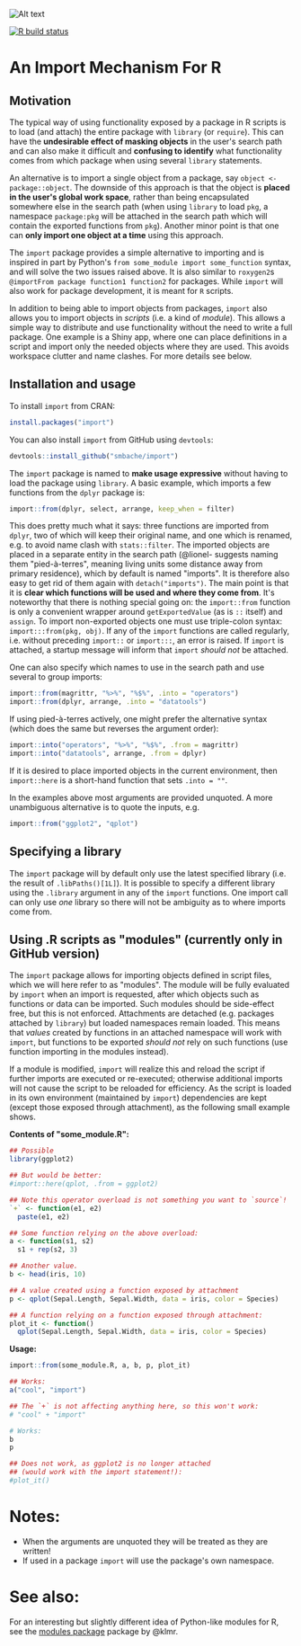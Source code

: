 ![Alt text](./import.png?raw=true "import logo")
<!-- badges: start -->
[![R build status](https://github.com/smbache/import/workflows/R-CMD-check/badge.svg)](https://github.com/smbache/import/actions)
<!-- badges: end -->

# An Import Mechanism For R

## Motivation
The typical way of using functionality exposed by a package in R scripts is to 
load (and attach) the entire package with `library` (or `require`). This can 
have the **undesirable effect of masking objects** in the user's search path 
and can also make it difficult and **confusing to identify** what functionality 
comes from which package when using several `library` statements.

An alternative is to import a single object from a package, say `object <-
package::object`. The downside of this approach is that the object is **placed 
in the user's global work space**, rather than being encapsulated somewhere else
in the search path (when using `library` to load `pkg`, a namespace `package:pkg` 
will be attached in the search path which will contain the exported functions 
from `pkg`). Another minor point is that one can **only import one object at a 
time** using this approach.

The `import` package provides a simple alternative to importing and is inspired
in part by Python's `from some_module import some_function` syntax, and will
solve the two issues raised above. It is also similar to `roxygen2`s 
`@importFrom package function1 function2` for packages. While `import` will 
also work for package development, it is meant for `R` scripts.

In addition to being able to import objects from packages, `import` also allows
you to import objects in *scripts* (i.e. a kind of *module*). This allows
a simple way to distribute and use functionality without the need to write
a full package. One example is a Shiny app, where one can place definitions 
in a script and import only the needed objects where they are used. This 
avoids workspace clutter and name clashes. For more details see below.

## Installation and usage 

To install `import` from CRAN:
```R
install.packages("import")
```

You can also install `import` from GitHub using `devtools`:

```R
devtools::install_github("smbache/import")
```

The `import` package is named to **make usage expressive** without having to 
load the package using `library`. A basic example, which imports a few functions
from the `dplyr` package is:

```R
import::from(dplyr, select, arrange, keep_when = filter)
```

This does pretty much what it says: three functions are imported from `dplyr`,
two of which will keep their original name, and one which is renamed, e.g. to
avoid name clash with `stats::filter`. The imported objects are placed in a
separate entity in the search path (@lionel- suggests naming them "pied-à-terres", 
meaning living units some distance away from primary residence), which by 
default is named "imports". It is therefore also easy to get rid of them again 
with `detach("imports")`. The main point is that it is **clear which functions 
will be used and where they come from**. It's noteworthy that there is nothing 
special going on: the `import::from` function is only a convenient wrapper 
around `getExportedValue` (as is `::` itself) and `assign`. To import 
non-exported objects one must use triple-colon syntax: `import:::from(pkg, obj)`.
If any of the `import` functions are called regularly, i.e. without preceding
`import::` or `import:::`, an error is raised. If `import` is attached, a 
startup message will inform that `import` *should not* be attached.

One can also specify which names to use in the search path and use several to 
group imports:

```R
import::from(magrittr, "%>%", "%$%", .into = "operators") 
import::from(dplyr, arrange, .into = "datatools")
```

If using pied-à-terres actively, one might prefer the alternative syntax 
(which does the same but reverses the argument order):

```R
import::into("operators", "%>%", "%$%", .from = magrittr)
import::into("datatools", arrange, .from = dplyr)
```
If it is desired to place imported objects in the current environment, 
then `import::here` is a short-hand function that sets `.into = ""`.

In the examples above most arguments are provided unquoted. A more unambiguous
alternative is to quote the inputs, e.g. 

```R
import::from("ggplot2", "qplot")
```

## Specifying a library

The `import` package will by default only use the latest specified library
(i.e. the result of `.libPaths()[1L]`). It is possible to specify a different
library using the `.library` argument in any of the `import` functions.
One import call can only use *one* library so there will not be ambiguity
as to where imports come from.

## Using .R scripts as "modules" (currently only in GitHub version)

The `import` package allows for importing objects defined in script files,
which we will here refer to as "modules".
The module will be fully evaluated by `import` when an import is requested, 
after which objects such as functions or data can be imported. 
Such modules should be side-effect free, but this is
not enforced. Attachments are detached (e.g. packages attached by `library`)
but loaded namespaces remain loaded. This means that *values* created 
by functions in an attached namespace will work with `import`, but 
functions to be exported *should not* rely on such functions (use function
importing in the modules instead).

If a module is modified, `import` will
realize this and reload the script if further imports are executed or 
re-executed; otherwise additional imports will not cause the script to be 
reloaded for efficiency. As the script is loaded in its own environment 
(maintained by `import`) dependencies are kept (except those exposed through
attachment), as the following small example shows.

**Contents of "some_module.R":**
```R
## Possible
library(ggplot2)

## But would be better:
#import::here(qplot, .from = ggplot2)

## Note this operator overload is not something you want to `source`!
`+` <- function(e1, e2)
  paste(e1, e2)

## Some function relying on the above overload:
a <- function(s1, s2)
  s1 + rep(s2, 3)

## Another value.
b <- head(iris, 10)

## A value created using a function exposed by attachment 
p <- qplot(Sepal.Length, Sepal.Width, data = iris, color = Species)

## A function relying on a function exposed through attachment:
plot_it <- function()
  qplot(Sepal.Length, Sepal.Width, data = iris, color = Species)

```

**Usage:**
```R
import::from(some_module.R, a, b, p, plot_it)

## Works:
a("cool", "import")

## The `+` is not affecting anything here, so this won't work:
# "cool" + "import"

# Works:
b
p

## Does not work, as ggplot2 is no longer attached
## (would work with the import statement!):
#plot_it()
```

# Notes:

* When the arguments are unquoted they will be treated as they are written!
* If used in a package `import` will use the package's own namespace.

# See also:

For an interesting but slightly different idea of Python-like modules for R, see the 
[modules package](https://github.com/klmr/modules)
package by @klmr.
